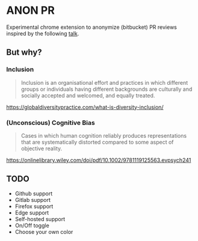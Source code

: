 # ANON PR

Experimental chrome extension to anonymize (bitbucket) PR reviews inspired by the following [talk](https://www.youtube.com/watch?v=VSRMY6EX894).

## But why?

### Inclusion

> Inclusion is an organisational effort and practices in which different groups or individuals having different backgrounds are culturally and socially accepted and welcomed, and equally treated.

https://globaldiversitypractice.com/what-is-diversity-inclusion/

### (Unconscious) Cognitive Bias

> Cases in which human cognition reliably produces representations that are systematically distorted compared to some aspect of objective reality.

https://onlinelibrary.wiley.com/doi/pdf/10.1002/9781119125563.evpsych241

## TODO

* Github support
* Gitlab support
* Firefox support
* Edge support
* Self-hosted support
* On/Off toggle
* Choose your own color
